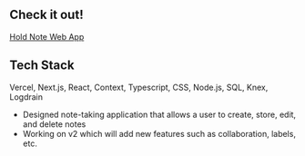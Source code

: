## Check it out!

[Hold Note Web App](https://next-notes-app-eta.vercel.app/)

## Tech Stack

Vercel, Next.js, React, Context, Typescript, CSS, Node.js, SQL, Knex, Logdrain

- Designed note-taking application that allows a user to create, store, edit, and delete notes
- Working on v2 which will add new features such as collaboration, labels, etc.
